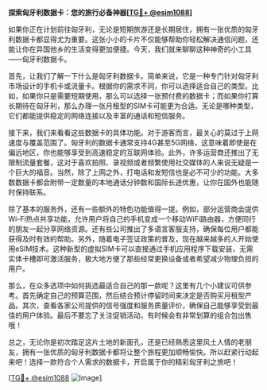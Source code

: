 **探索匈牙利数据卡：您的旅行必备神器[[TG💪+ @esim1088](https://t.me/s/esim1088)]**

如果你正在计划前往匈牙利，无论是短期旅游还是长期居住，拥有一张优质的匈牙利数据卡都显得尤为重要。这张小小的卡片不仅能够帮助你轻松解决通信问题，还能让你在异国他乡的生活变得更加便捷。今天，我们就来聊聊这种神奇的小工具——匈牙利数据卡。

首先，让我们了解一下什么是匈牙利数据卡。简单来说，它是一种专门针对匈牙利市场设计的手机卡或流量卡。根据你的需求不同，你可以选择适合自己的类型。比如，如果你只是需要短期使用，那么可以选择一张预付费的数据卡；而如果你打算长期待在匈牙利，那么办理一张月租型的SIM卡可能更为合适。无论是哪种类型，它们都能提供稳定的网络连接以及丰富的通话和短信服务。

接下来，我们来看看这些数据卡的具体功能。对于游客而言，最关心的莫过于上网速度与覆盖范围了。匈牙利的数据卡通常支持4G甚至5G网络，这意味着即使是在偏远地区，你也能够享受到高速稳定的互联网体验。此外，许多运营商还推出了无限制流量套餐，这对于喜欢拍照、录视频或者频繁使用社交媒体的人来说无疑是一个巨大的福音。当然，除了上网之外，打电话和发短信也是必不可少的功能。大多数数据卡都会附带一定数量的本地通话分钟数和国际长途优惠，让你在国外也能随时保持联系。

除了基本的服务外，还有一些额外的特色功能值得一提。例如，部分运营商会提供Wi-Fi热点共享功能，允许用户将自己的手机变成一个移动WiFi路由器，方便同行的朋友一起分享网络资源。还有些公司推出了多语言客服支持，确保每位用户都能获得及时有效的帮助。另外，随着电子签证政策的普及，现在越来越多的人开始使用eSIM技术。这种新型的虚拟SIM卡可以直接通过手机应用程序下载安装，无需实体卡槽即可激活服务，极大地方便了那些经常更换设备或者希望减少物理负担的用户。

那么，在众多选项中如何挑选最适合自己的那一款呢？这里有几个小建议可供参考。首先确定自己的预算范围，然后结合预计停留时间来决定是否购买月租型产品。其次，查看各家公司提供的信号强度和服务质量评价，确保自己能够享受到最佳的用户体验。最后不要忘了关注促销活动，有时候会有非常划算的组合包出售哦！

总之，无论你是初次踏足这片土地的新面孔，还是已经熟悉这里风土人情的老朋友，拥有一张优质的匈牙利数据卡都将让整个旅程更加顺畅愉快。所以赶紧行动起来吧！选择一款符合个人需求的数据卡，开启属于你的精彩匈牙利之旅吧！

[[TG💪+ @esim1088](https://t.me/s/esim1088) ![Image](https://i.postimg.cc/4NQfJmqS/Snipaste-2025-05-13-00-14-12.png)]